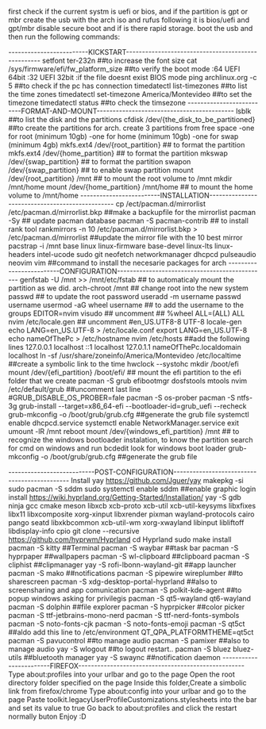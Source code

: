 first check if the current systm is uefi or bios, and if the partition is gpt or mbr
create the usb with the arch iso and rufus following it is bios/uefi and gpt/mbr
disable secure boot and if is there rapid storage.
boot the usb and then run the following commands:

-------------------------KICKSTART---------------------------------------------------
setfont ter-232n                                ##to increase the font size
cat /sys/firmware/efi/fw_platform_size          ##to verify the boot mode :64 UEFI 64bit :32 UEFI 32bit :if the file doesnt exist BIOS mode
ping archlinux.org -c 5                         ##to check if the pc has connection
timedatectl list-timezones                      ##to list the time zones
timedatectl set-timezone America/Montevideo     ##to set the timezone
timedatectl status                              ##to check the timsezone
--------------------------FORMAT-AND-MOUNT-------------------------------------------
lsblk                                           ##to list the disk and the partitions
cfdisk /dev/{the_disk_to_be_partitioned}          ##to create the partitions for arch.
                                                create 3 partitions from free space
                                                    -one for root (minimum 10gb)
                                                    -one for home (minimum 10gb)
                                                    -one for swap (minimum 4gb)
mkfs.ext4 /dev/{root_partition}                 ## to format the partition
mkfs.ext4 /dev/{home_partition}                 ## to format the partition
mkswap /dev/{swap_partition}                    ## to format the partition
swapon /dev/{swap_partition}                    ## to enable swap partition
mount /dev/{root_partition} /mnt                ## to mount the root volume to /mnt
mkdir /mnt/home
mount /dev/{home_partition} /mnt/home           ## to mount the home volume to /mnt/home
-------------------------INSTALLATION------------------------------------------------
cp /ect/pacman.d/mirrorlist /etc/pacman.d/mirrorlist.bkp        ##make a backupfile for the mirrorlist
pacman -Sy                                      ## update pacman database
pacman -S pacman-contrib                        ## to install rank tool
rankmirrors -n 10 /etc/pacman.d/mirrorlist.bkp > /etc/pacman.d/mirrorlist       ##update the mirror file with the 10 best mirror
pacstrap -i /mnt base linux linux-firmware base-devel linux-lts linux-headers intel-ucode sudo git neofetch networkmanager dhcpcd pulseaudio neovim vim                 ##command to install the necesarie packages for arch
-------------------------CONFIGURATION-----------------------------------------------
genfstab -U /mnt >> /mnt/etc/fstab              ## to automaticaly mount the partition as we did.
arch-chroot /mnt                                ## change root into the new system
passwd                                          ## to update the root password
useradd -m username
passwd username
usermod -aG wheel username        ## to add the username to the groups
EDITOR=nvim visudo                              ## uncomment ## %wheel ALL=(ALL) ALL
nvim /etc/locale.gen                            ## uncomment #en_US.UTF8-8 UTF-8
locale-gen
echo LANG=en_US.UTF-8 > /etc/locale.conf
export LANG=en_US.UTF-8
echo nameOfThePc > /etc/hostname
nvim /etc/hosts                                 ##add the following lines 
                                                    127.0.0.1       localhost
                                                    ::1             localhost
                                                    127.0.1.1       nameOfThePc.localdomain     localhost
ln -sf /usr/share/zoneinfo/America/Montevideo /etc/localtime        ##create a symbolic link to the time
hwclock --systohc
mkdir /boot/efi
mount /dev/{efi_partition} /boot/efi/           ## mount the efi partition to the efi folder that we create
pacman -S grub efibootmgr dosfstools mtools
nvim /etc/default/grub                          ##uncomment last line #GRUB_DISABLE_OS_PROBER=fale
pacman -S os-prober
pacman -S ntfs-3g
grub-install --target=x86_64-efi --bootloader-id=grub_uefi --recheck
grub-mkconfig -o /boot/grub/grub.cfg            ##generate the grub file
systemctl enable dhcpcd.service
systemctl enable NetworkManager.service
exit
umount -lR /mnt
reboot
mount /dev/{windows_efi_partition} /mnt                ## to recognize the windows bootloader instalation, to know the partition search for cmd on windows and run bcdedit look for windows boot loader 
grub-mkconfig -o /boot/grub/grub.cfg            ##generate the grub file

---------------------------POST-CONFIGURATION---------------------------------------------
Install yay https://github.com/Jguer/yay
    makepkg -si
sudo pacman -S sddm 
sudo systemctl enable sddm                  ##enable graphic login
install https://wiki.hyprland.org/Getting-Started/Installation/
    yay -S gdb ninja gcc cmake meson libxcb xcb-proto xcb-util xcb-util-keysyms libxfixes libx11 libxcomposite xorg-xinput libxrender pixman wayland-protocols cairo pango seatd libxkbcommon xcb-util-wm xorg-xwayland libinput libliftoff libdisplay-info cpio
    git clone --recursive https://github.com/hyprwm/Hyprland
    cd Hyprland
    sudo make install
pacman -S kitty     ##Terminal
pacman -S waybar    ##task bar
pacman -S hyprpaper ##wallpapers
pacman -S wl-clipboard      ##clipboard
pacman -S cliphist  ##clipmanager
yay -S rofi-lbonn-wayland-git   ##app launcher
pacman -S mako      ##notifications
pacman -S pipewire wireplumber ##to sharescreen
pacman -S xdg-desktop-portal-hyprland   ##also to screensharing and app comunication
pacman -S polkit-kde-agent  ##to popup windows asking for privilegis
pacman -S qt5-wayland qt6-wayland
pacman -S dolphin   ##file explorer
pacman -S hyprpicker ##color picker
pacman -S ttf-jetbrains-mono-nerd
pacman -S ttf-nerd-fonts-symbols
pacman -S noto-fonts-cjk
pacman -S noto-fonts-emoji
pacman -S qt5ct     ##aldo add this line to /etc/environment  QT_QPA_PLATFORMTHEME=qt5ct
pacman -S pavucontrol   ##to manage audio
pacman -S pamixer       ##also to manage audio
yay -S wlogout          ##to logout restart..
pacman -S bluez bluez-utils ##bluetooth manager
yay -S swaync   ##notification daemon
------------------------FIREFOX----------------------------------------------------
Type about:profiles into your urlbar and go to the page
Open the root directory folder specified on the page
Inside this folder,Create a simbolic link from firefox/chrome 
Type about:config into your urlbar and go to the page
Paste toolkit.legacyUserProfileCustomizations.stylesheets into the bar and set its value to true
Go back to about:profiles and click the restart normally buton
Enjoy :D
